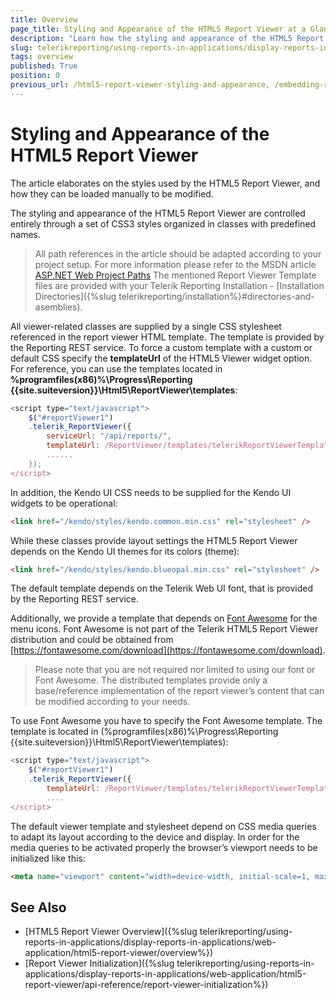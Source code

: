 ```yaml
---
title: Overview
page_title: Styling and Appearance of the HTML5 Report Viewer at a Glance
description: "Learn how the styling and appearance of the HTML5 Report Viewer can be changed in Telerik Reporting."
slug: telerikreporting/using-reports-in-applications/display-reports-in-applications/web-application/html5-report-viewer/customizing/styling-and-appearance/overview
tags: overview
published: True
position: 0
previous_url: /html5-report-viewer-styling-and-appearance, /embedding-reports/display-reports-in-applications/web-application/html5-report-viewer/customizing/styling-and-appearance/
---
```


# Styling and Appearance of the HTML5 Report Viewer

The article elaborates on the styles used by the HTML5 Report Viewer, and how they can be loaded manually to be modified.

The styling and appearance of the HTML5 Report Viewer are controlled entirely through a set of CSS3 styles organized in classes with predefined names.

> All path references in the article should be adapted according to your project setup. For more information please refer to the MSDN article [ASP.NET Web Project Paths](https://learn.microsoft.com/en-us/previous-versions/ms178116(v=vs.140)) The mentioned Report Viewer Template files are provided with your Telerik Reporting Installation - [Installation Directories]({%slug telerikreporting/installation%}#directories-and-asemblies).

All viewer-related classes are supplied by a single CSS stylesheet referenced in the report viewer HTML template. The template is provided by the Reporting REST service. To force a custom template with  a custom or default CSS specify the __templateUrl__ of the HTML5 Viewer widget option. For reference, you can use the templates located in __%programfiles(x86)%\Progress\Reporting {{site.suiteversion}}\Html5\ReportViewer\templates__:

````JavaScript
<script type="text/javascript">
	$("#reportViewer1")
	.telerik_ReportViewer({
		serviceUrl: "/api/reports/",
		templateUrl: /ReportViewer/templates/telerikReportViewerTemplate-{{buildversion}}.html
		......
	});
</script>
````

In addition, the Kendo UI CSS needs to be supplied for the Kendo UI widgets to be operational:

````HTML
<link href="/kendo/styles/kendo.common.min.css" rel="stylesheet" />
````

While these classes provide layout settings the HTML5 Report Viewer depends on the Kendo UI themes for its colors (theme):

````HTML
<link href="/kendo/styles/kendo.blueopal.min.css" rel="stylesheet" />
````

The default template depends on the Telerik Web UI font, that is provided by the Reporting REST service. 

Additionally, we provide a template that depends on  [Font Awesome](https://fontawesome.com/)  for the menu icons. Font Awesome is not part of the Telerik HTML5 Report Viewer distribution and could be obtained from [https://fontawesome.com/download](https://fontawesome.com/download).

> Please note that you are not required nor limited to using our font or Font Awesome. The distributed templates provide only a base/reference implementation of the report viewer’s content that can be modified according to your needs.

To use Font Awesome you have to specify the Font Awesome template. The template is located in (%programfiles(x86)%\Progress\Reporting {{site.suiteversion}}\Html5\ReportViewer\templates):

````JavaScript
<script type="text/javascript">
	$("#reportViewer1")
	.telerik_ReportViewer({
		templateUrl: /ReportViewer/templates/telerikReportViewerTemplate-FA-{{buildversion}}.html
		....
</script>
````

The default viewer template and stylesheet depend on CSS media queries to adapt its layout according to the device and display. In order for the media queries to be activated properly the browser’s viewport needs to be initialized like this:

````HTML
<meta name="viewport" content="width=device-width, initial-scale=1, maximum-scale=1" />
````

## See Also

* [HTML5 Report Viewer Overview]({%slug telerikreporting/using-reports-in-applications/display-reports-in-applications/web-application/html5-report-viewer/overview%})
* [Report Viewer Initialization]({%slug telerikreporting/using-reports-in-applications/display-reports-in-applications/web-application/html5-report-viewer/api-reference/report-viewer-initialization%})
